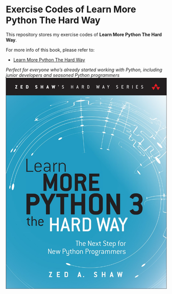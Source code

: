 # Exercise Codes of Learn More Python The Hard Way
This repository stores my exercise codes of **Learn More Python The Hard Way**.

For more info of this book, please refer to:
-   [Learn More Python The Hard Way](https://learncodethehardway.org/more-python-book/)

*Perfect for everyone who’s already started working with Python, including junior developers and seasoned Python programmers*
![cover](/img/cover.jpg)
